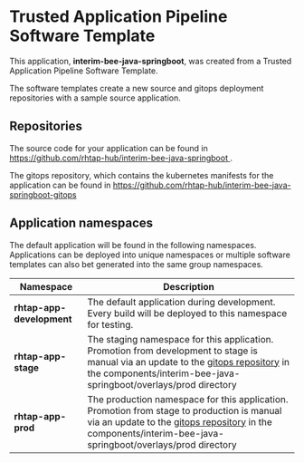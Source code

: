 # Trusted Application Pipeline Software Template

This application, **interim-bee-java-springboot**, was created from a Trusted Application Pipeline Software Template.

The software templates create a new source and gitops deployment repositories with a sample source application. 

## Repositories

The source code for your application can be found in [https://github.com/rhtap-hub/interim-bee-java-springboot ](https://github.com/rhtap-hub/interim-bee-java-springboot ).
 
The gitops repository, which contains the kubernetes manifests for the application can be found in 
[https://github.com/rhtap-hub/interim-bee-java-springboot-gitops ](https://github.com/rhtap-hub/interim-bee-java-springboot-gitops ) 

## Application namespaces 

The default application will be found in the following namespaces. Applications can be deployed into unique namespaces or multiple software templates can also bet generated into the same group namespaces.  

|  Namespace   |  Description   |  
| -------- | -------- |   
| **rhtap-app-development** | The default application during development. Every build will be deployed to this namespace for testing. | 
| **rhtap-app-stage** | The staging namespace for this application. Promotion from development to stage is manual via an update to the [gitops repository](https://github.com/rhtap-hub/interim-bee-java-springboot-gitops ) in the components/interim-bee-java-springboot/overlays/prod directory |  
| **rhtap-app-prod** | The production namespace for this application. Promotion from stage to production is manual via an update to the [gitops repository](https://github.com/rhtap-hub/interim-bee-java-springboot-gitops ) in the components/interim-bee-java-springboot/overlays/prod directory | 